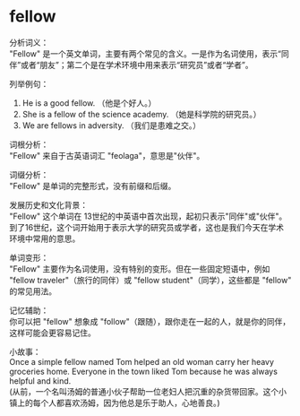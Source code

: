 # fellow

分析词义：  
"Fellow" 是一个英文单词，主要有两个常见的含义。一是作为名词使用，表示“同伴”或者“朋友”；第二个是在学术环境中用来表示“研究员”或者“学者”。

  

列举例句：

  

1.  He is a good fellow. （他是个好人。）
2.  She is a fellow of the science academy. （她是科学院的研究员。）
3.  We are fellows in adversity. （我们是患难之交。）

  

词根分析：  
"Fellow" 来自于古英语词汇 "feolaga"，意思是"伙伴"。

  

词缀分析：  
"Fellow" 是单词的完整形式，没有前缀和后缀。

  

发展历史和文化背景：  
"Fellow" 这个单词在 13世纪的中英语中首次出现，起初只表示"同伴"或"伙伴"。到了16世纪，这个词开始用于表示大学的研究员或学者，这也是我们今天在学术环境中常用的意思。

  

单词变形：  
"Fellow" 主要作为名词使用，没有特别的变形。但在一些固定短语中，例如 "fellow traveler"（旅行的同伴）或 "fellow student"（同学），这些都是 "fellow" 的常见用法。

  

记忆辅助：  
你可以把 "fellow" 想象成 "follow"（跟随），跟你走在一起的人，就是你的同伴，这样可能会更容易记住。

  

小故事：  
Once a simple fellow named Tom helped an old woman carry her heavy groceries home. Everyone in the town liked Tom because he was always helpful and kind.  
(从前，一个名叫汤姆的普通小伙子帮助一位老妇人把沉重的杂货带回家。这个小镇上的每个人都喜欢汤姆，因为他总是乐于助人，心地善良。)
